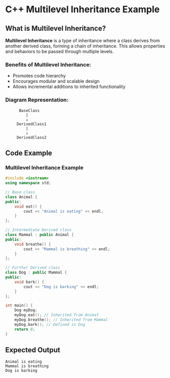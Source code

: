 # C++ Multilevel Inheritance Example

## What is Multilevel Inheritance?
**Multilevel Inheritance** is a type of inheritance where a class derives from another derived class, forming a chain of inheritance. This allows properties and behaviors to be passed through multiple levels.

### Benefits of Multilevel Inheritance:
- Promotes code hierarchy
- Encourages modular and scalable design
- Allows incremental additions to inherited functionality

### Diagram Representation:
```
      BaseClass
         |
         ↓
     DerivedClass1
         |
         ↓
     DerivedClass2
```

## Code Example
### Multilevel Inheritance Example
```cpp
#include <iostream>
using namespace std;

// Base class
class Animal {
public:
    void eat() {
        cout << "Animal is eating" << endl;
    }
};

// Intermediate Derived class
class Mammal : public Animal {
public:
    void breathe() {
        cout << "Mammal is breathing" << endl;
    }
};

// Further Derived class
class Dog : public Mammal {
public:
    void bark() {
        cout << "Dog is barking" << endl;
    }
};

int main() {
    Dog myDog;
    myDog.eat(); // Inherited from Animal
    myDog.breathe(); // Inherited from Mammal
    myDog.bark(); // Defined in Dog
    return 0;
}
```

## Expected Output
```
Animal is eating
Mammal is breathing
Dog is barking
```
